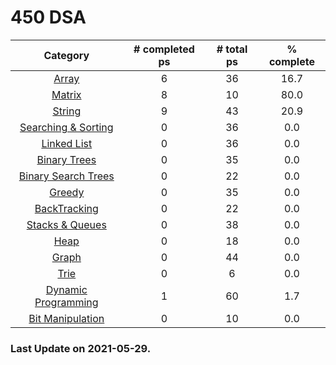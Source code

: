 
# 450 DSA

|Category|# completed ps|# total ps|% complete|
|:---:|:---:|:---:|:---:|
|[Array](./solutions/Array)|6|36|16.7|
|[Matrix](./solutions/Matrix)|8|10|80.0|
|[String](./solutions/String)|9|43|20.9|
|[Searching & Sorting](./solutions/Searching%20%26%20Sorting)|0|36|0.0|
|[Linked List](./solutions/Linked%20List)|0|36|0.0|
|[Binary Trees](./solutions/Binary%20Trees)|0|35|0.0|
|[Binary Search Trees](./solutions/Binary%20Search%20Trees)|0|22|0.0|
|[Greedy](./solutions/Greedy)|0|35|0.0|
|[BackTracking](./solutions/BackTracking)|0|22|0.0|
|[Stacks & Queues](./solutions/Stacks%20%26%20Queues)|0|38|0.0|
|[Heap](./solutions/Heap)|0|18|0.0|
|[Graph](./solutions/Graph)|0|44|0.0|
|[Trie](./solutions/Trie)|0|6|0.0|
|[Dynamic Programming](./solutions/Dynamic%20Programming)|1|60|1.7|
|[Bit Manipulation](./solutions/Bit%20Manipulation)|0|10|0.0|


### Last Update on 2021-05-29.